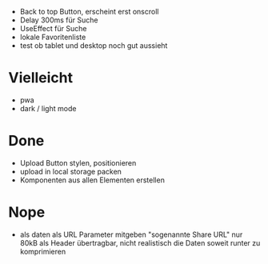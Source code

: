 - Back to top Button, erscheint erst onscroll
- Delay 300ms für Suche
- UseEffect für Suche
- lokale Favoritenliste
- test ob tablet und desktop noch gut aussieht

# Vielleicht

- pwa
- dark / light mode

# Done

- Upload Button stylen, positionieren
- upload in local storage packen
- Komponenten aus allen Elementen erstellen

# Nope

- als daten als URL Parameter mitgeben "sogenannte Share URL" nur 80kB als Header übertragbar, nicht realistisch die Daten soweit runter zu komprimieren
